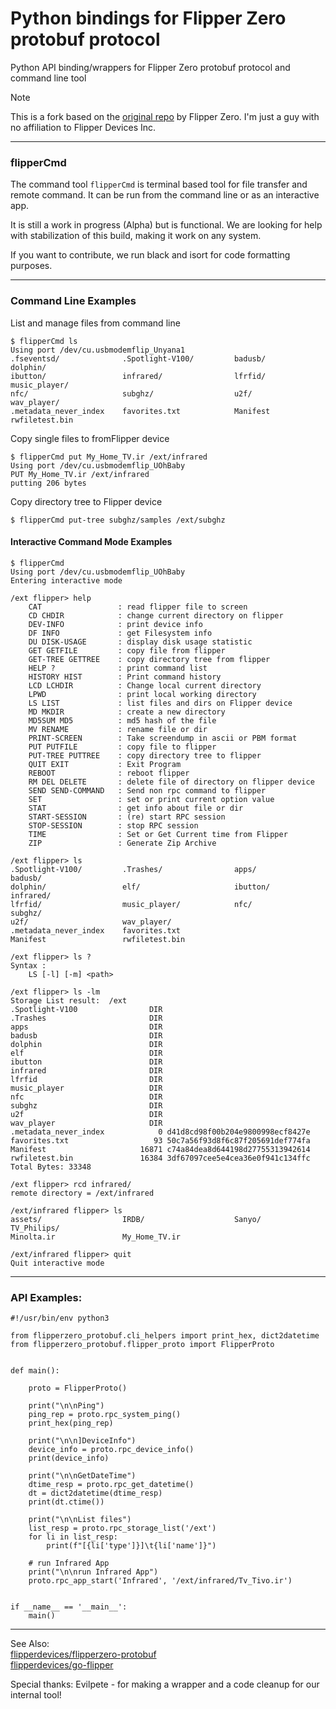 # Python bindings for Flipper Zero protobuf protocol 

Python API binding/wrappers for Flipper Zero protobuf protocol and command line tool

> [!NOTE]  
> This is a fork based on the [original repo](https://github.com/flipperdevices/flipperzero_protobuf_py) by Flipper Zero. I'm just a guy with no affiliation to Flipper Devices Inc.

---
### flipperCmd ###

The command tool `flipperCmd` is terminal based tool for file transfer and remote command.
It can be run from the command line or as an interactive app.

It is still a work in progress (Alpha) but is functional. We are looking for help
with stabilization of this build, making it work on any system.

If you want to contribute, we run black and isort for code formatting purposes.

---


### Command Line Examples ###

List and manage files from command line
```
$ flipperCmd ls
Using port /dev/cu.usbmodemflip_Unyana1
.fseventsd/              .Spotlight-V100/         badusb/                  dolphin/
ibutton/                 infrared/                lfrfid/                  music_player/
nfc/                     subghz/                  u2f/                     wav_player/
.metadata_never_index    favorites.txt            Manifest                 rwfiletest.bin

```

Copy single files to fromFlipper device
```
$ flipperCmd put My_Home_TV.ir /ext/infrared
Using port /dev/cu.usbmodemflip_UOhBaby
PUT My_Home_TV.ir /ext/infrared
putting 206 bytes

```

Copy directory tree to Flipper device
```
$ flipperCmd put-tree subghz/samples /ext/subghz

```

#### Interactive Command Mode Examples ####


```
$ flipperCmd
Using port /dev/cu.usbmodemflip_UOhBaby
Entering interactive mode

/ext flipper> help
    CAT                 : read flipper file to screen
    CD CHDIR            : change current directory on flipper
    DEV-INFO            : print device info
    DF INFO             : get Filesystem info
    DU DISK-USAGE       : display disk usage statistic
    GET GETFILE         : copy file from flipper
    GET-TREE GETTREE    : copy directory tree from flipper
    HELP ?              : print command list
    HISTORY HIST        : Print command history
    LCD LCHDIR          : Change local current directory
    LPWD                : print local working directory
    LS LIST             : list files and dirs on Flipper device
    MD MKDIR            : create a new directory
    MD5SUM MD5          : md5 hash of the file
    MV RENAME           : rename file or dir
    PRINT-SCREEN        : Take screendump in ascii or PBM format
    PUT PUTFILE         : copy file to flipper
    PUT-TREE PUTTREE    : copy directory tree to flipper
    QUIT EXIT           : Exit Program
    REBOOT              : reboot flipper
    RM DEL DELETE       : delete file of directory on flipper device
    SEND SEND-COMMAND   : Send non rpc command to flipper
    SET                 : set or print current option value
    STAT                : get info about file or dir
    START-SESSION       : (re) start RPC session
    STOP-SESSION        : stop RPC session
    TIME                : Set or Get Current time from Flipper
    ZIP                 : Generate Zip Archive

```

```
/ext flipper> ls
.Spotlight-V100/         .Trashes/                apps/                    badusb/
dolphin/                 elf/                     ibutton/                 infrared/
lfrfid/                  music_player/            nfc/                     subghz/
u2f/                     wav_player/              .metadata_never_index    favorites.txt
Manifest                 rwfiletest.bin
```

```
/ext flipper> ls ?
Syntax :
	LS [-l] [-m] <path>
    
/ext flipper> ls -lm
Storage List result:  /ext
.Spotlight-V100          	   DIR
.Trashes                 	   DIR
apps                     	   DIR
badusb                   	   DIR
dolphin                  	   DIR
elf                      	   DIR
ibutton                  	   DIR
infrared                 	   DIR
lfrfid                   	   DIR
music_player             	   DIR
nfc                      	   DIR
subghz                   	   DIR
u2f                      	   DIR
wav_player               	   DIR
.metadata_never_index    	     0 d41d8cd98f00b204e9800998ecf8427e
favorites.txt            	    93 50c7a56f93d8f6c87f205691def774fa
Manifest                 	 16871 c74a84dea8d644198d27755313942614
rwfiletest.bin           	 16384 3df67097cee5e4cea36e0f941c134ffc
Total Bytes: 33348

/ext flipper> rcd infrared/
remote directory = /ext/infrared 

/ext/infrared flipper> ls
assets/                  IRDB/                    Sanyo/                   TV_Philips/
Minolta.ir               My_Home_TV.ir

/ext/infrared flipper> quit
Quit interactive mode
```


---

### API Examples: ###
```
#!/usr/bin/env python3

from flipperzero_protobuf.cli_helpers import print_hex, dict2datetime
from flipperzero_protobuf.flipper_proto import FlipperProto


def main():

    proto = FlipperProto()

    print("\n\nPing")
    ping_rep = proto.rpc_system_ping()
    print_hex(ping_rep)

    print("\n\n]DeviceInfo")
    device_info = proto.rpc_device_info()
    print(device_info)

    print("\n\nGetDateTime")
    dtime_resp = proto.rpc_get_datetime()
    dt = dict2datetime(dtime_resp)
    print(dt.ctime())

    print("\n\nList files")
    list_resp = proto.rpc_storage_list('/ext')
    for li in list_resp:
        print(f"[{li['type']}]\t{li['name']}")

    # run Infrared App
    print("\n\nrun Infrared App")
    proto.rpc_app_start('Infrared', '/ext/infrared/Tv_Tivo.ir')


if __name__ == '__main__':
    main()

```

---

See Also:<br>
[flipperdevices/flipperzero-protobuf](http://github.com/flipperdevices/flipperzero-protobuf)<br>
[flipperdevices/go-flipper](https://github.com/flipperdevices/go-flipper)

Special thanks:
Evilpete - for making a wrapper and a code cleanup for our internal tool!
